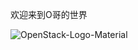 欢迎来到O哥的世界




![OpenStack-Logo-Material](https://github.com/dirde12078904/openstack/assets/113779902/307cfd32-d706-4069-b27a-e104685d01f9)
